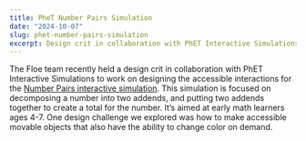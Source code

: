 ```yaml
---
title: PheT Number Pairs Simulation
date: "2024-10-07"
slug: phet-number-pairs-simulation
excerpt: Design crit in collaboration with PhET Interactive Simulations
---
```


The Floe team recently held a design crit in collaboration with PhET Interactive Simulations to work on designing the accessible interactions for the [Number Pairs interactive simulation](https://phet.colorado.edu/en/simulations/number-pairs). This simulation is focused on decomposing a number into two addends, and putting two addends together to create a total for the number. It’s aimed at early math learners ages 4-7. One design challenge we explored was how to make accessible movable objects that also have the ability to change color on demand.